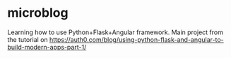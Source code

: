 # microblog
Learning how to use Python+Flask+Angular framework.
Main project from the tutorial on https://auth0.com/blog/using-python-flask-and-angular-to-build-modern-apps-part-1/

